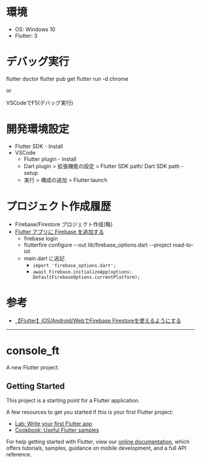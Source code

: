 # 環境
- OS: Windows 10
- Flutter: 3
 
# デバッグ実行

flutter doctor
flutter pub get
flutter run -d chrome
 
or

VSCodeでF5(デバッグ実行)

# 開発環境設定

- Flutter SDK - Install
- VSCode
  - Flutter plugin - Install
  - Dart plugin > 拡張機能の設定 > Flutter SDK path/ Dart SDK path - setup 
  - 実行 > 構成の追加 > Flutter:launch
  
# プロジェクト作成履歴

- Firebase/Firestore プロジェクト作成(略)
- [Flutter アプリに Firebase を追加する](https://firebase.google.com/docs/flutter/setup)
  - firebase login
  - flutterfire configure --out lib/firebase_options.dart --project road-to-iot
  - main.dart に追記
    - `import 'firebase_options.dart'; `
    - `await Firebase.initializeApp(options: DefaultFirebaseOptions.currentPlatform);`

# 参考
- [【Flutter】iOS/Android/WebでFirebase Firestoreを使えるようにする](https://qiita.com/yoshikoba/items/1cfcda5b9f33555a113a)

---

# console_ft

A new Flutter project.

## Getting Started

This project is a starting point for a Flutter application.

A few resources to get you started if this is your first Flutter project:

- [Lab: Write your first Flutter app](https://flutter.dev/docs/get-started/codelab)
- [Cookbook: Useful Flutter samples](https://flutter.dev/docs/cookbook)

For help getting started with Flutter, view our
[online documentation](https://flutter.dev/docs), which offers tutorials,
samples, guidance on mobile development, and a full API reference.

